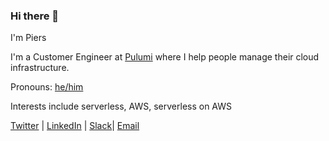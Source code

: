 ### Hi there 👋

I'm Piers

I'm a Customer Engineer at [Pulumi](https://github.com/pulumi) where I help people manage their cloud infrastructure.

Pronouns: [he/him](http://pronoun.is/he)

Interests include serverless, AWS, serverless on AWS

[Twitter](https://twitter.com/pierskarsenbarg) | [LinkedIn](https://www.linkedin.com/in/piers-karsenbarg/) | [Slack](https://slack.pulumi.com/)| [Email](mailto:piers@pulumi.com)



<!--
**pierskarsenbarg/pierskarsenbarg** is a ✨ _special_ ✨ repository because its `README.md` (this file) appears on your GitHub profile.

Here are some ideas to get you started:

- 🔭 I’m currently working on ...
- 🌱 I’m currently learning ...
- 👯 I’m looking to collaborate on ...
- 🤔 I’m looking for help with ...
- 💬 Ask me about ...
- 📫 How to reach me: ...
- 😄 Pronouns: ...
- ⚡ Fun fact: ...
-->
